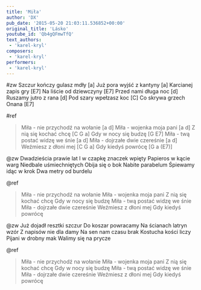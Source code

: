 ```yaml
---
title: 'Miła'
author: 'DX'
pub_date: '2015-05-20 21:03:11.536852+00:00'
original_title: 'Lásko'
youtube_id: 'Qb4gQFmwTfQ'
text_authors:
 - 'karel-kryl'
composers:
 - 'karel-kryl'
performers:
 - 'karel-kryl'
---
```


#zw
Szczur kończy gulasz mdły [a]
Już pora wyjść z kantyny [a]
Karcianej zapis gry [E7]
Na liście od dziewczyny [E7]
Przed nami długa noc [d]
Ruszamy jutro z rana [d]
Pod szary wpełzasz koc [C]
Co skrywa grzech Onana [E7]

#ref
>Miła - nie przychodź na wołanie [a d]
>Miła - wojenka moja pani [a d]
>Z nią się kochać chcę [C G a] 
>Gdy w nocy się budzę [G E7]
>Miła - twą postać widzę we śnie [a d]
>Miła - dojrzałe dwie czereśnie [a d]
>Weźmiesz z dłoni mej [C G a] 
>Gdy kiedyś powrócę [G a (E7)]

@zw
Dwadzieścia prawie lat 
I w czapkę znaczek wpięty
Papieros w kącie warg 
Niedbale uśmiechniętych
Obija się o bok
Nabite parabelum
Śpiewamy idąc w krok
Dwa metry od burdelu

@ref
>Miła - nie przychodź na wołanie
>Miła - wojenka moja pani
>Z nią się kochać chcę 
>Gdy w nocy się budzę
>Miła - twą postać widzę we śnie
>Miła - dojrzałe dwie czereśnie
>Weźmiesz z dłoni mej
>Gdy kiedyś powrócę

@zw
Już dojadł resztki szczur
Do koszar powracamy
Na ścianach latryn wzór
Z napisów nie dla damy
Na sen nam czasu brak 
Kostucha kości liczy
Pijani w drobny mak
Walimy się na prycze

@ref
>Miła - nie przychodź na wołanie
>Miła - wojenka moja pani
>Z nią się kochać chcę 
>Gdy w nocy się budzę
>Miła - twą postać widzę we śnie
>Miła - dojrzałe dwie czereśnie
>Weźmiesz z dłoni mej
>Gdy kiedyś powrócę